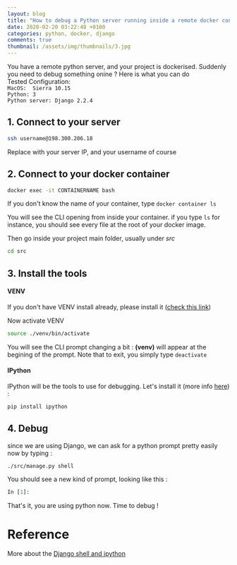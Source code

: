 ```yaml
---
layout: blog
title: "How to debug a Python server running inside a remote docker container"
date: 2020-02-20 03:22:48 +0100
categories: python, docker, django
comments: true
thumbnail: /assets/img/thumbnails/3.jpg
---
```


You have a remote python server, and your project is dockerised. Suddenly you need to debug something onine ? Here is what you can do  
Tested Configuration:  
`MacOS:  Sierra 10.15`  
`Python: 3`  
`Python server: Django 2.2.4`

## 1. Connect to your server

```bash
ssh username@198.300.206.18
```

Replace with your server IP, and your username of course

## 2. Connect to your docker container

```bash
docker exec -it CONTAINERNAME bash
```

If you don't know the name of your container, type `docker container ls`

You will see the CLI opening from inside your container. if you type `ls` for instance, you should see every file at the root of your docker image.

Then go inside your project main folder, usually under _src_

```bash
cd src
```

## 3. Install the tools

#### VENV

If you don't have VENV install already, please install it ([check this link](https://docs.python.org/3/library/venv.html))

Now activate VENV

```bash
source ./venv/bin/activate
```

You will see the CLI prompt changing a bit : **(venv)** will appear at the begining of the prompt. Note that to exit, you simply type `deactivate`

#### IPython

IPython will be the tools to use for debugging. Let's install it (more info [here](https://ipython.org/install.html)) :

```bash
pip install ipython
```

## 4. Debug

since we are using Django, we can ask for a python prompt pretty easily now by typing :

```bash
./src/manage.py shell
```

You should see a new kind of prompt, looking like this :

```Python
In [1]:
```

That's it, you are using python now. Time to debug !

# Reference

More about the [Django shell and ipython](https://stackoverflow.com/questions/47170049/run-django-shell-in-ipython)
